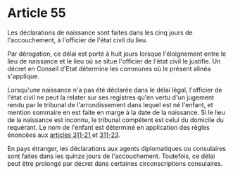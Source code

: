 # Article 55

<p>Les déclarations de naissance sont faites dans les cinq jours de l'accouchement, à l'officier de l'état civil du lieu. </p><p>Par dérogation, ce délai est porté à huit jours lorsque l'éloignement entre le lieu de naissance et le lieu où se situe l'officier de l'état civil le justifie. Un décret en Conseil d'Etat détermine les communes où le présent alinéa s'applique. </p><p>Lorsqu'une naissance n'a pas été déclarée dans le délai légal, l'officier de l'état civil ne peut la relater sur ses registres qu'en vertu d'un jugement rendu par le tribunal de l'arrondissement dans lequel est né l'enfant, et mention sommaire en est faite en marge à la date de la naissance. Si le lieu de la naissance est inconnu, le tribunal compétent est celui du domicile du requérant. Le nom de l'enfant est déterminé en application des règles énoncées aux <a href='/code-civil/livre-ier-des-personnes/titre-vii-de-la-filiation/chapitre-ier-dispositions-generales/section-4-des-regles-de-devolution-du-nom-de-famille/311-21.md'>articles 311-21 </a>et <a href='/affichCodeArticle.do?cidTexte=LEGITEXT000006070721&idArticle=LEGIARTI000033461018&dateTexte=&categorieLien=id' title='Code civil - art. 311-23 (M)'>311-23</a>. </p><p>En pays étranger, les déclarations aux agents diplomatiques ou consulaires sont faites dans les quinze jours de l'accouchement. Toutefois, ce délai peut être prolongé par décret dans certaines circonscriptions consulaires.</p>
